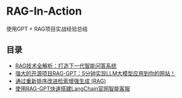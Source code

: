 # RAG-In-Action
使用GPT + RAG项目实战经验总结

## 目录
- [RAG技术全解析：打造下一代智能问答系统](doc/rag_overview.md)
- [强大的开源项目RAG-GPT：5分钟实现LLM大模型应用到你的网站！](doc/rag_gpt_introduction.md)
- [通过重新排序改进检索增强生成 (RAG)](doc/improve_rag_with_re-ranking.md)
- [使用RAG-GPT快速搭建LangChain官网智能客服](doc/langchan_demo.md)

